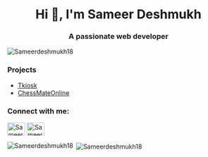<h1 align="center">Hi 👋, I'm Sameer Deshmukh</h1>
<h3 align="center">A passionate web developer</h3>

<p align="left"> <img src="https://komarev.com/ghpvc/?username=Sameerdeshmukh18&label=Profile%20views&color=0e75b6&style=flat" alt="Sameerdeshmukh18" /> </p>


### Projects
<!-- BLOG-POST-LIST:START -->
- [Tkiosk](https://tkiosk.live)
- [ChessMateOnline](https://chess-mate-online.vercel.app/)
<!-- BLOG-POST-LIST:END -->

<!-- Connect-with-me:START -->
<h3 align="left">Connect with me:</h3>
<p align="left">
    <a href="https://x.com/Sameerd18" target="blank"><img align="center" src="https://raw.githubusercontent.com/rahuldkjain/github-profile-readme-generator/master/src/images/icons/Social/twitter.svg" alt="Sameerdeshmukh18" height="30" width="40" /></a>
    <a href="https://www.linkedin.com/in/sameer-deshmukh-79505817a/" target="blank"><img align="center" src="https://raw.githubusercontent.com/rahuldkjain/github-profile-readme-generator/master/src/images/icons/Social/linked-in-alt.svg" alt="Sameerdeshmukh18" height="30" width="40" /></a>
</p>
<!-- Connect-with-me:END -->

<p><img align="left" src="https://github-readme-stats.vercel.app/api/top-langs?username=Sameerdeshmukh18&show_icons=true&locale=en&layout=compact" alt="Sameerdeshmukh18" /></p>
<p>&nbsp;<img align="center" src="https://github-readme-stats.vercel.app/api?username=Sameerdeshmukh18&show_icons=true&locale=en" alt="Sameerdeshmukh18" /></p>
<!---
Sameerdeshmukh18/Sameerdeshmukh18 is a ✨ special ✨ repository because its `README.md` (this file) appears on your GitHub profile.
You can click the Preview link to take a look at your changes.
--->
